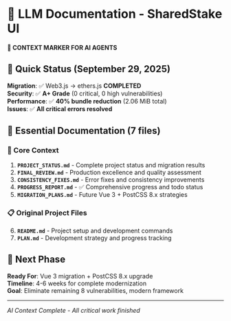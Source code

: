 # 🤖 LLM Documentation - SharedStake UI

**📍 CONTEXT MARKER FOR AI AGENTS**

## 🎯 Quick Status (September 29, 2025)

**Migration**: ✅ Web3.js → ethers.js **COMPLETED**  
**Security**: ✅ **A+ Grade** (0 critical, 0 high vulnerabilities)  
**Performance**: ✅ **40% bundle reduction** (2.06 MiB total)  
**Issues**: ✅ **All critical errors resolved**

## 📁 Essential Documentation (7 files)

### 🎯 Core Context
1. **`PROJECT_STATUS.md`** - Complete project status and migration results
2. **`FINAL_REVIEW.md`** - Production excellence and quality assessment  
3. **`CONSISTENCY_FIXES.md`** - Error fixes and consistency improvements
4. **`PROGRESS_REPORT.md`** - ✅ Comprehensive progress and todo status
5. **`MIGRATION_PLANS.md`** - Future Vue 3 + PostCSS 8.x strategies

### 📋 Original Project Files
6. **`README.md`** - Project setup and development commands
7. **`PLAN.md`** - Development strategy and progress tracking

## 🚀 Next Phase

**Ready For**: Vue 3 migration + PostCSS 8.x upgrade  
**Timeline**: 4-6 weeks for complete modernization  
**Goal**: Eliminate remaining 8 vulnerabilities, modern framework

---
*AI Context Complete - All critical work finished*